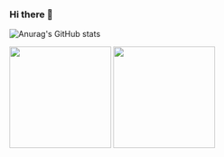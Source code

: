 ### Hi there 👋

![Anurag's GitHub stats](https://github-readme-stats.vercel.app/api?username=charles-freitas&show_icons=true&include_all_commits=true&count_private=true&bg_color=30,FFF,D6DAFF&border_color=FFF&text_color=000&theme=jolly&hide_title=true)

<img height="180em" src="https://github-readme-stats.vercel.app/api?username=charles-freitas&show_icons=true&theme=dark&include_all_commits=true&count_private=true"/>

<img height="180em" src="https://github-readme-stats.vercel.app/api/top-langs/?username=charles-freitas&layout=compact&langs_count=6&theme=dark"/>
